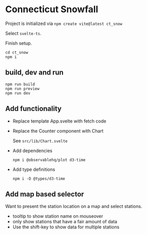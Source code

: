 # Connecticut Snowfall

Project is initialized via `npm create vite@latest ct_snow`

Select `svelte-ts`.

Finish setup.
```
cd ct_snow
npm i
```

## build, dev and run
```
npm run build
npm run preview
npm run dev
```

## Add functionality
* Replace template App.svelte with fetch code
* Replace the Counter component with Chart
    
  See `src/lib/Chart.svelte`
* Add dependencies

  `npm i @observablehq/plot d3-time`
* Add type definitions

  `npm i -D @types/d3-time`

## Add map based selector

Want to present the station location on a map and select stations.

  * tooltip to show station name on mouseover
  * only show stations that have a fair amount of data
  * Use the shift-key to show data for multiple stations 
